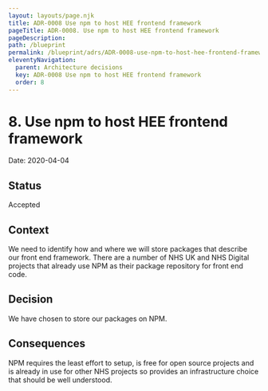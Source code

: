 ```yaml
---
layout: layouts/page.njk
title: ADR-0008 Use npm to host HEE frontend framework
pageTitle: ADR-0008. Use npm to host HEE frontend framework
pageDescription: 
path: /blueprint
permalink: /blueprint/adrs/ADR-0008-use-npm-to-host-hee-frontend-framework.html
eleventyNavigation:
  parent: Architecture decisions
  key: ADR-0008 Use npm to host HEE frontend framework
  order: 8
---
```


# 8. Use npm to host HEE frontend framework

Date: 2020-04-04

## Status

Accepted

## Context

We need to identify how and where we will store packages that describe our front end framework. There are a number of NHS UK and NHS Digital projects that already use NPM as their package repository for front end code.

## Decision

We have chosen to store our packages on NPM. 

## Consequences

NPM requires the least effort to setup, is free for open source projects and is already in use for other NHS projects so provides an infrastructure choice that should be well understood.
